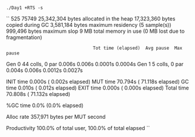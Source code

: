 `./Day1 +RTS -s`

``
525
75749
      25,342,304 bytes allocated in the heap
      17,323,360 bytes copied during GC
       3,581,184 bytes maximum residency (5 sample(s))
         999,496 bytes maximum slop
               9 MB total memory in use (0 MB lost due to fragmentation)

                                     Tot time (elapsed)  Avg pause  Max pause
  Gen  0        44 colls,     0 par    0.006s   0.006s     0.0001s    0.0004s
  Gen  1         5 colls,     0 par    0.004s   0.006s     0.0012s    0.0027s

  INIT    time    0.000s  (  0.002s elapsed)
  MUT     time   70.794s  ( 71.118s elapsed)
  GC      time    0.010s  (  0.012s elapsed)
  EXIT    time    0.000s  (  0.000s elapsed)
  Total   time   70.808s  ( 71.132s elapsed)

  %GC     time       0.0%  (0.0% elapsed)

  Alloc rate    357,971 bytes per MUT second

  Productivity 100.0% of total user, 100.0% of total elapsed
  ``
